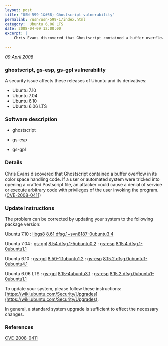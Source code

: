 ```yaml
---
layout: post
title: "USN-599-1&#58; Ghostscript vulnerability"
permalink: /usn/usn-599-1/index.html
category:  Ubuntu 6.06 LTS
date: 2008-04-09 12:00:00
excerpt: |
    Chris Evans discovered that Ghostscript contained a buffer overflow in its color space handling code. If a user or automated system were tricked into opening a crafted Postscript file, an attacker could cause a denial of service or execute arbitrary code with privileges of the user invoking the program. ([CVE-2008-0411](http://people.ubuntu.com/~ubuntu-security/cve/CVE-2008-0411)) 
    
--- 
```

 
 

*09 April 2008*

### ghostscript, gs-esp, gs-gpl vulnerability

A security issue affects these releases of Ubuntu and its derivatives:

* Ubuntu 7.10
* Ubuntu 7.04
* Ubuntu 6.10
* Ubuntu 6.06 LTS

### Software description

* ghostscript 

* gs-esp 

* gs-gpl 

### Details

Chris Evans discovered that Ghostscript contained a buffer overflow in its color space handling code. If a user or automated system were tricked into opening a crafted Postscript file, an attacker could cause a denial of service or execute arbitrary code with privileges of the user invoking the program. ([CVE-2008-0411](http://people.ubuntu.com/~ubuntu-security/cve/CVE-2008-0411)) 

### Update instructions

The problem can be corrected by updating your system to the following package version:

Ubuntu 7.10
 : [libgs8](https://launchpad.net/ubuntu/+source/ghostscript) <span> [8.61.dfsg.1~svn8187-0ubuntu3.4](https://launchpad.net/ubuntu/+source/ghostscript/8.61.dfsg.1~svn8187-0ubuntu3.4) </span> 

Ubuntu 7.04
 : [gs-gpl](https://launchpad.net/ubuntu/+source/gs-gpl) <span> [8.54.dfsg.1-5ubuntu0.2](https://launchpad.net/ubuntu/+source/gs-gpl/8.54.dfsg.1-5ubuntu0.2) </span> 
 : [gs-esp](https://launchpad.net/ubuntu/+source/gs-esp) <span> [8.15.4.dfsg.1-0ubuntu1.1](https://launchpad.net/ubuntu/+source/gs-esp/8.15.4.dfsg.1-0ubuntu1.1) </span> 

Ubuntu 6.10
 : [gs-gpl](https://launchpad.net/ubuntu/+source/gs-gpl) <span> [8.50-1.1ubuntu1.2](https://launchpad.net/ubuntu/+source/gs-gpl/8.50-1.1ubuntu1.2) </span> 
 : [gs-esp](https://launchpad.net/ubuntu/+source/gs-esp) <span> [8.15.2.dfsg.0ubuntu1-0ubuntu4.1](https://launchpad.net/ubuntu/+source/gs-esp/8.15.2.dfsg.0ubuntu1-0ubuntu4.1) </span> 

Ubuntu 6.06 LTS
 : [gs-gpl](https://launchpad.net/ubuntu/+source/gs-gpl) <span> [8.15-4ubuntu3.1](https://launchpad.net/ubuntu/+source/gs-gpl/8.15-4ubuntu3.1) </span> 
 : [gs-esp](https://launchpad.net/ubuntu/+source/gs-esp) <span> [8.15.2.dfsg.0ubuntu1-0ubuntu1.1](https://launchpad.net/ubuntu/+source/gs-esp/8.15.2.dfsg.0ubuntu1-0ubuntu1.1) </span> 

To update your system, please follow these instructions: [https://wiki.ubuntu.com/Security/Upgrades](https://wiki.ubuntu.com/Security/Upgrades).

In general, a standard system upgrade is sufficient to effect the necessary changes. 

### References

 
 [CVE-2008-0411](http://people.ubuntu.com/~ubuntu-security/cve/CVE-2008-0411)
 

